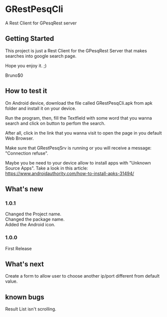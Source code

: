 # GRestPesqCli

A Rest Client for GPesqRest server

## Getting Started  

This project is just a Rest Client for the GPesqRest Server that makes searches into google search page.

Hope you enjoy it. ;)  

Bruno$0  

## How to test it  

On Android device, download the file called GRestPesqCli.apk from apk folder and install it on your device.

Run the program, then, fill the Textfield with some word that you wanna search and click on button to perfom the search.

After all, click in the link that you wanna visit to open the page in you default Web Browser.

Make sure that GRestPesqSrv is running or you will receive a message: "Connection refuse". 

Maybe you be need to your device allow to install apps with "Unknown Source Apps". Take a look in  this article:
https://www.androidauthority.com/how-to-install-apks-31494/

## What's new

### 1.0.1

Changed the Project name.  
Changed the package name.  
Added the Android icon.  

### 1.0.0

First Release  

## What's next  

Create a form to allow user to choose another ip/port different from default value. 

## known bugs

Result List isn't scrolling.

